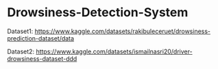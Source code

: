 # Drowsiness-Detection-System

Dataset1: https://www.kaggle.com/datasets/rakibuleceruet/drowsiness-prediction-dataset/data

Dataset2: https://www.kaggle.com/datasets/ismailnasri20/driver-drowsiness-dataset-ddd
